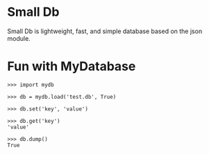 # Small Db
Small Db is lightweight, fast, and simple database based on the json module.
# Fun with MyDatabase

```
>>> import mydb

>>> db = mydb.load('test.db', True)

>>> db.set('key', 'value')

>>> db.get('key')
'value'

>>> db.dump()
True
```
